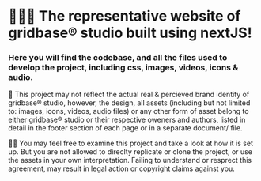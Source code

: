 #  👨🏻‍🔬 The representative website of gridbase® studio built using nextJS!
### Here you will find the codebase, and all the files used to develop the project, including css, images, videos, icons & audio. 
👻   This project may not reflect the actual real & percieved brand identity of gridbase® studio, however, the design, all assets (including but not limited to: images, icons, videos, audio files) or any other form of asset belong to either gridbase® studio or their respective oweners and authors, listed in detail in the footer section of each page or in a separate document/ file.

✌🏻  You may feel free to examine this project and take a look at how it is set up. But you are not allowed to direclty replicate or clone the project, or use the assets in your own interpretation. Failing to understand or resprect this agreement, may result in legal action or copyright claims against you.

